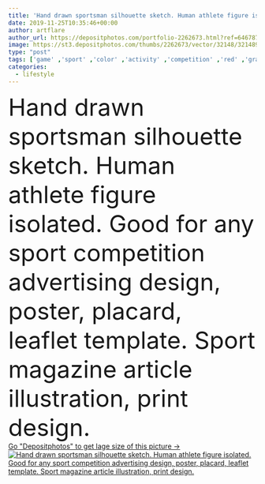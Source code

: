 ```yaml
---
title: 'Hand drawn sportsman silhouette sketch. Human athlete figure isolated. '
date: 2019-11-25T10:35:46+00:00
author: artflare
author_url: https://depositphotos.com/portfolio-2262673.html?ref=64678756
image: https://st3.depositphotos.com/thumbs/2262673/vector/32148/321489188/api_thumb_450.jpg?forcejpeg=true
type: "post"
tags: ['game' ,'sport' ,'color' ,'activity' ,'competition' ,'red' ,'graphic' ,'illustration' ,'design' ,'isolated' ,'bright' ,'summer' ,'people' ,'orange' ,'action' ,'health' ,'man' ,'black' ,'corner' ,'silhouette' ,'paint' ,'industry' ,'figure' ,'active' ,'lifestyle' ,'contour' ,'brush' ,'body' ,'Dynamic' ,'spot' ,'drawing' ,'exercise' ,'sportsman' ,'artistic' ,'sketch' ,'goods' ,'athletics' ,'splatter' ,'athlete' ,'championship' ,'move' ,'logo' ,'stroke' ,'acrobat' ,'insignia' ,'bars' ,'hand drawn' ,'the shell' ,'gymnatsic' ]
categories: 
  - lifestyle
---
```

<div aling="center">
            <font size="60"> Hand drawn sportsman silhouette sketch. Human athlete figure isolated. Good for any sport competition advertising design, poster, placard, leaflet template. Sport magazine article illustration, print design.</font>   
</div>
<div>
    <a href='https://st3.depositphotos.com/thumbs/2262673/vector/32148/321489188/api_thumb_450.jpg?forcejpeg=true?ref=64678756' target=_blank > Go "Depositphotos" to get lage size of this picture ->
        <img href='https://st3.depositphotos.com/thumbs/2262673/vector/32148/321489188/api_thumb_450.jpg?forcejpeg=true?ref=64678756' src='https://st3.depositphotos.com/2262673/32148/v/950/depositphotos_321489188-stock-illustration-hand-drawn-sportsman-silhouette-sketch.jpg?forcejpeg=true' alt='Hand drawn sportsman silhouette sketch. Human athlete figure isolated. Good for any sport competition advertising design, poster, placard, leaflet template. Sport magazine article illustration, print design.' >
    </a>
</div>
